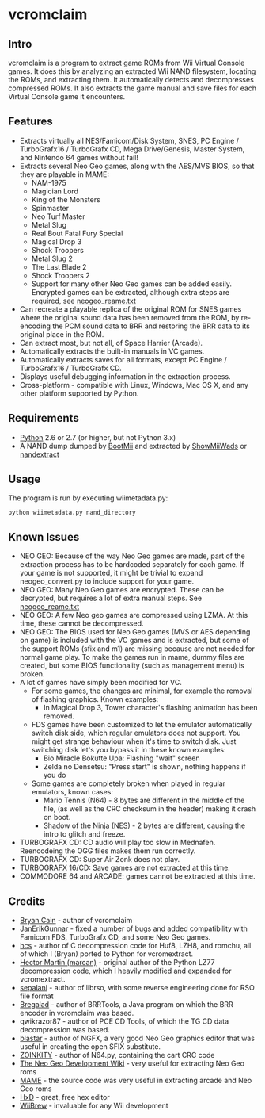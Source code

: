 vcromclaim
==========

Intro
-----
vcromclaim is a program to extract game ROMs from Wii Virtual Console games. 
It does this by analyzing an extracted Wii NAND filesystem, locating the ROMs, 
and extracting them.  It automatically detects and decompresses compressed ROMs.
It also extracts the game manual and save files for each Virtual Console game 
it encounters.

Features
--------
* Extracts virtually all NES/Famicom/Disk System, SNES, PC Engine /
  TurboGrafx16 / TurboGrafx CD, Mega Drive/Genesis, Master System, and
  Nintendo 64 games without fail!
* Extracts several Neo Geo games, along with the AES/MVS BIOS, so that they are
  playable in MAME:
  * NAM-1975
  * Magician Lord
  * King of the Monsters
  * Spinmaster
  * Neo Turf Master
  * Metal Slug
  * Real Bout Fatal Fury Special
  * Magical Drop 3
  * Shock Troopers
  * Metal Slug 2
  * The Last Blade 2
  * Shock Troopers 2
  * Support for many other Neo Geo games can be added easily. Encrypted games
  can be extracted, although extra steps are required, see [neogeo_reame.txt](neogeo_readme.txt)
* Can recreate a playable replica of the original ROM for SNES games where the 
  original sound data has been removed from the ROM, by re-encoding the PCM 
  sound data to BRR and restoring the BRR data to its original place in the ROM.
* Can extract most, but not all, of Space Harrier (Arcade).
* Automatically extracts the built-in manuals in VC games.
* Automatically extracts saves for all formats, except PC Engine / TurboGrafx16
  / TurboGrafx CD.
* Displays useful debugging information in the extraction process.
* Cross-platform - compatible with Linux, Windows, Mac OS X, and any other 
  platform supported by Python.

Requirements
------------
* [Python](http://python.org) 2.6 or 2.7 (or higher, but not Python 3.x)
* A NAND dump dumped by [BootMii](http://bootmii.org) and extracted by 
  [ShowMiiWads](http://code.google.com/p/showmiiwads) or [nandextract](http://github.com/Plombo/showmiiwads)

Usage
-----
The program is run by executing wiimetadata.py:  

    python wiimetadata.py nand_directory

Known Issues
------------
* NEO GEO: Because of the way Neo Geo games are made, part of the extraction
  process has to be hardcoded separately for each game. If your game is not
  supported, it might be trivial to expand neogeo_convert.py to include support
  for your game.
* NEO GEO: Many Neo Geo games are encrypted. These can be decrypted, but requires
  a lot of extra manual steps. See [neogeo_reame.txt](neogeo_readme.txt)
* NEO GEO: A few Neo geo games are compressed using LZMA. At this time, these
  cannot be decompressed.
* NEO GEO: The BIOS used for Neo Geo games (MVS or AES depending on game) is
  included with the VC games and is extracted, but some of the support ROMs
  (sfix and m1) are missing because are not needed for normal game play.
  To make the games run in mame, dummy files are created, but some BIOS
  functionality (such as management menu) is broken.
* A lot of games have simply been modified for VC.
  * For some games, the changes are minimal, for example the removal of flashing
    graphics. Known examples:
    * In Magical Drop 3, Tower character's flashing animation has been removed.
  * FDS games have been customized to let the emulator automatically switch disk
    side, which regular emulators does not support. You might get strange
    behaviour when it's time to switch disk. Just switching disk let's you bypass
    it in these known examples:
    * Bio Miracle Bokutte Upa: Flashing "wait" screen
    * Zelda no Densetsu: "Press start" is shown, nothing happens if you do
  * Some games are completely broken when played in regular emulators, known
    cases:
    * Mario Tennis (N64) - 8 bytes are different in the middle of the file,
      (as well as the CRC checksum in the header) making it crash on boot.
    * Shadow of the Ninja (NES) - 2 bytes are different, causing the intro to
      glitch and freeze.
* TURBOGRAFX CD: CD audio will play too slow in Mednafen. Reencodeing the OGG
  files makes them run correctly.
* TURBOGRAFX CD: Super Air Zonk does not play.
* TURBOGRAFX 16/CD: Save games are not extracted at this time.
* COMMODORE 64 and ARCADE: games cannot be extracted at this time.

Credits
-------
* [Bryan Cain](https://github.com/Plombo) - author of vcromclaim
* [JanErikGunnar](https://github.com/JanErikGunnar) - fixed a number of bugs and
  added compatibility with Famicom FDS, TurboGrafx CD, and some Neo Geo games.
* [hcs](http://hcs64.com) - author of C decompression code for Huf8, LZH8, and 
  romchu, all of which I (Bryan) ported to Python for vcromextract.
* [Hector Martin (marcan)](http://marcansoft.com/blog) - original author of the 
  Python LZ77 decompression code, which I heavily modified and expanded for 
  vcromextract.
* [sepalani](https://github.com/sepalani/librso/blob/master/rvl/rso.py) - author of librso, 
  with some reverse engineering done for RSO file format
* [Bregalad](http://www.romhacking.net/community/1067) - author of BRRTools, 
  a Java program on which the BRR encoder in vcromclaim was based.
* qwikrazor87 - author of PCE CD Tools, of which the TG CD data decompression
  was based.
* [blastar](http://www.yaronet.com/topics/185388-ngfx-neogeoneogeocd-graphicseditor) - author of NGFX,
  a very good Neo Geo graphics editor that was useful in creating the open SFIX substitute.
* [ZOINKITY](https://pastebin.com/hcRjjTWg) - author of N64.py, containing the cart CRC code
* [The Neo Geo Development Wiki](https://wiki.neogeodev.org) - very useful for extracting Neo Geo roms
* [MAME](https://www.mamedev.org/) - the source code was very useful in extracting
  arcade and Neo Geo roms
* [HxD](https://mh-nexus.de/en/hxd/) - great, free hex editor
* [WiiBrew](https://wiibrew.org) - invaluable for any Wii development



